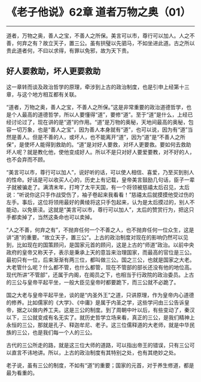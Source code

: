 # 《老子他说》62章 道者万物之奥（01）

------

道者，万物之奥，善人之宝，不善人之所保。美言可以市，尊行可以加人。人之不善，何弃之有？故立天子，置三公。虽有拱璧以先驷马，不如坐进此道。古之所以贵此道者何，不曰以求得，有罪以免邪，故为天下贵。

## 好人要救助，坏人更要救助

这一章转而谈及政治哲学的原理，牵涉到上古的政治制度，也是引申上经第十三章，与这个地方相互都有关联。

“道者，万物之奥，善人之宝，不善人之所保。”这是非常重要的政治道德哲学，也是个人最高的道德哲学，所以人要懂得“道”，要修“道”。至于“道”是什么，上经已经讨论过了，现在讲的是“道”的作用。“道”是万物的奥秘，天地间最高的奥秘，包容一切万象，也是“善人之宝”，因为善人本身就有“道”，也可以说，因为有“道”当然是善人。但是不善的人，或坏人，也不能离开“道”，因为“道”是“不善人之所保”，是使坏人能得到救助的。“道”是对好人要救，对坏人更要救。要如何去救助坏人呢？就是教化他，使他变成好人。所以不是只对好人要爱要教，对不好的人，也不会弃而不顾。

“美言可以市，尊行可以加人”，说好听的话，可以使人相信、喜爱，乃至买到别人的性命。好话是可以收买人心的，历史上有记载，皇帝美言鼓励几句话，臣子一辈子就被骗走了。满清末年，打垮了太平天国，有一个将领被慈禧太后召见，太后说：“听说你这只手作战受伤了，袖子卷起来我看看！”慈禧太后就摸摸他受过伤的左手。事后，这位将领用最好的黄绫将这只手包起来，认为是太后摸过的，别人不能动，以免亵渎。这就是“美言可以市，尊行可以加人”，太后的赞赏行为，把这只手都卖掉了，当然这条命也可以卖掉。

“人之不善，何弃之有”，不抛弃任何一个不善之人，也不抛弃任何一位众生，这是讲“道”的重要。“故立天子，置三公”。上古的政治制度对现在的影响仍然可以见到，比如现在的国策顾问，是国家元首的顾问，这是上古的“师道”政治。以前中央政府的皇帝又称天子，表示是秉承上天的意旨来治理国家，而最高的官位是三公。最初只有一位，后来渐渐有两三位，都叫做三公。国之三公，也就是国家之大老。大老管什么呢？什么都不管，也什么都管，现在不管部的部长还没有他的地位高。现代所讲“不管部”，还属于内阁，在阁员之下，也相当于行政院的政治委员。上古的三公与皇帝平起平坐，一般大臣见皇帝时都要跪下，而三公就不必跪了。

国之大老与皇帝平起平坐，谈的是“内圣外王”之道，只讲原理，作为皇帝内心道德的修养。比如儒家的《大学》、《中庸》是属于内圣之学，这些学问由三公告诉皇帝，据之以做内养工夫。这是三公的制度。到了周朝中叶以后，有些变动了，秦汉以下，三公就变成有名无实了。就历史哲学立场来看，真正的三公，是我们精神上永恒的三公，那就是孔子、释迦牟尼、老子。这三位儒释道的大老师，就是中华民族的三公，也是我们每一个人的三公。

古代的三公所走的路，就是这三位大师的道路，可以指出帝王的错误，只有三公可以直言不讳地讲。所以，上古的政治制度有其特别之处，也有其绝妙之处。

老子说，虽有三公的制度，不如有“道”的重要；国家的元首，对于养生修道，都是最为看重的。